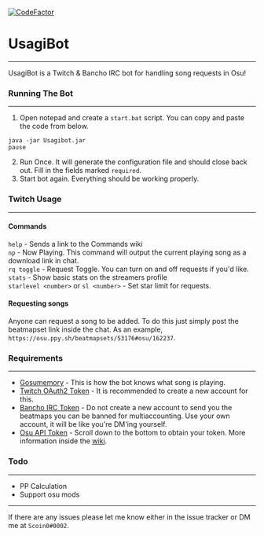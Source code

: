 [![CodeFactor](https://www.codefactor.io/repository/github/scoin0/usagibot/badge)](https://www.codefactor.io/repository/github/scoin0/usagibot)
# UsagiBot

---

UsagiBot is a Twitch & Bancho IRC bot for handling song requests in Osu!

### Running The Bot

---

1. Open notepad and create a `start.bat` script. You can copy and paste the code from below.
```
java -jar Usagibot.jar
pause
```
2. Run Once. It will generate the configuration file and should close back out. Fill in the fields marked `required`.
3. Start bot again. Everything should be working properly.

### Twitch Usage

---
#### Commands

`help` - Sends a link to the Commands wiki     
`np` - Now Playing. This command will output the current playing song as a download link in chat.    
`rq toggle` - Request Toggle. You can turn on and off requests if you'd like.     
`stats` - Show basic stats on the streamers profile     
`starlevel <number>` or `sl <number>` - Set star limit for requests.

#### Requesting songs
Anyone can request a song to be added. To do this just simply post the beatmapset link inside the chat.
As an example, `https://osu.ppy.sh/beatmapsets/53176#osu/162237`.

### Requirements

---

* [Gosumemory](https://github.com/l3lackShark/gosumemory) - This is how the bot knows what song is playing.
* [Twitch OAuth2 Token](https://twitchapps.com/tmi/) - It is recommended to create a new account for this.
* [Bancho IRC Token](https://osu.ppy.sh/p/irc) - Do not create a new account to send you the beatmaps you can be banned for multiaccounting. Use your own account, it will be like you're DM'ing yourself.
* [Osu API Token](https://osu.ppy.sh/home/account/edit) - Scroll down to the bottom to obtain your token. More information inside the [wiki](https://github.com/Scoin0/UsagiBot/wiki/Configuration).


### Todo 

---

* PP Calculation
* Support osu mods

---
If there are any issues please let me know either in the issue tracker or DM me at `Scoin0#0002`.
